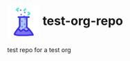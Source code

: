 # <img align="center" src="test-org-img.png" width="75px" height="75px"> test-org-repo

test repo for a test org
